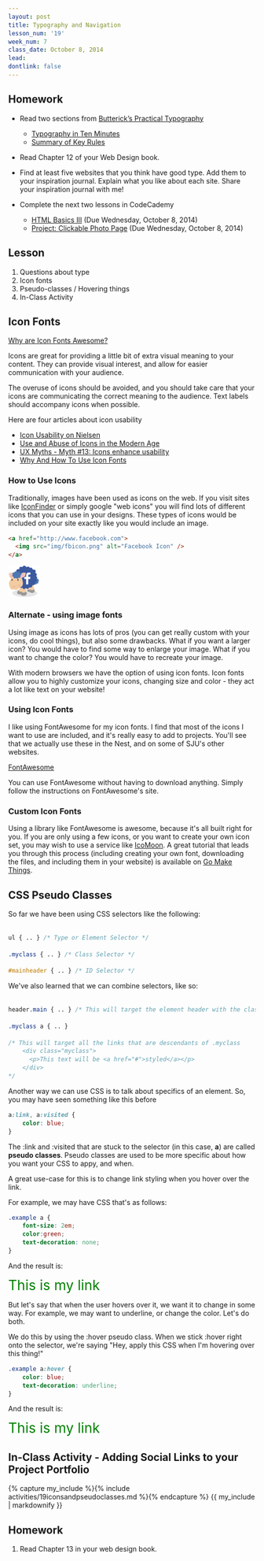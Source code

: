 ```yaml
---
layout: post
title: Typography and Navigation
lesson_num: '19'
week_num: 7
class_date: October 8, 2014
lead: 
dontlink: false
---
```


## Homework

- Read two sections from [Butterick’s Practical Typography](http://practicaltypography.com/)
  - [Typography in Ten Minutes](http://practicaltypography.com/typography-in-ten-minutes.html)
  - [Summary of Key Rules](http://practicaltypography.com/summary-of-key-rules.html)
  
- Read Chapter 12 of your Web Design book.
- Find at least five websites that you think have good type.  Add them to your inspiration journal.  Explain what you like about each site.  Share your inspiration journal with me!
- Complete the next two lessons in CodeCademy
  *  [HTML Basics III](http://www.codecademy.com/courses/web-beginner-en-f8mcL) (Due Wednesday, October 8, 2014)
  *  [Project: Clickable Photo Page](http://www.codecademy.com/courses/web-beginner-en-zrZ6c) (Due Wednesday, October 8, 2014)

## Lesson

1. Questions about type
2. Icon fonts
3. Pseudo-classes / Hovering things
4. In-Class Activity

## Icon Fonts

[Why are Icon Fonts Awesome?](http://css-tricks.com/examples/IconFont/)

Icons are great for providing a little bit of extra visual meaning to your content.  They can provide visual interest, and allow for easier communication with your audience.

The overuse of icons should be avoided, and you should take care that your icons are communicating the correct meaning to the audience.  Text labels should accompany icons when possible.

Here are four articles about icon usability

- [Icon Usability on Nielsen](http://www.nngroup.com/articles/icon-usability/)
- [Use and Abuse of Icons in the Modern Age](http://webdesign.tutsplus.com/articles/use-and-abuse-of-icons-in-the-modern-age--webdesign-17064)
- [UX Myths - Myth #13: Icons enhance usability](http://uxmyths.com/post/715009009/myth-icons-enhance-usability)
- [Why And How To Use Icon Fonts](http://www.vanseodesign.com/web-design/icon-fonts/)

### How to Use Icons

Traditionally, images have been used as icons on the web.  If you visit sites like [IconFinder](https://www.iconfinder.com/) or simply google "web icons" you will find lots of different icons that you can use in your designs.  These types of icons would be included on your site exactly like you would include an image.

```html
<a href="http://www.facebook.com">
  <img src="img/fbicon.png" alt="Facebook Icon" />
</a>
```

<a href="http://www.facebook.com"><img src="/lesson_files/facebooksheep.png" alt="Facebook Icon" width="64" height="64" /></a>

### Alternate - using image fonts

Using image as icons has lots of pros (you can get really custom with your icons, do cool things), but also some drawbacks.  What if you want a larger icon?  You would have to find some way to enlarge your image.  What if you want to change the color?  You would have to recreate your image.

With modern browsers we have the option of using icon fonts.  Icon fonts allow you to highly customize your icons, changing size and color - they act a lot like text on your website!

### Using Icon Fonts

I like using FontAwesome for my icon fonts.  I find that most of the icons I want to use are included, and it's really easy to add to projects.  You'll see that we actually use these in the Nest, and on some of SJU's other websites.

[FontAwesome](http://fontawesome.io/)

You can use FontAwesome without having to download anything. Simply follow the instructions on FontAwesome's site.

### Custom Icon Fonts

Using a library like FontAwesome is awesome, because it's all built right for you.  If you are only using a few icons, or you want to create your own icon set, you may wish to use a service like [IcoMoon](http://www.icomoon.io).  A great tutorial that leads you through this process (including creating your own font, downloading the files, and including them in your website) is available on [Go Make Things](http://gomakethings.com/icon-fonts/).

## CSS Pseudo Classes

So far we have been using CSS selectors like the following:

```css

ul { .. } /* Type or Element Selector */

.myclass { .. } /* Class Selector */

#mainheader { .. } /* ID Selector */

```

We've also learned that we can combine selectors, like so:

```css

header.main { .. } /* This will target the element header with the class of main, so <header class="main"> */

.myclass a { .. } 

/* This will target all the links that are descendants of .myclass  
    <div class="myclass">
      <p>This text will be <a href="#">styled</a></p>
    </div>
*/

```

Another way we can use CSS is to talk about specifics of an element.  So, you may have seen something like this before

```css
a:link, a:visited {
	color: blue;
}
```

The :link and :visited that are stuck to the selector (in this case, **a**) are called **pseudo classes**.  Pseudo classes are used to be more specific about how you want your CSS to appy, and when.

A great use-case for this is to change link styling when you hover over the link.

For example, we may have CSS that's as follows:

```css
.example a {
	font-size: 2em;
	color:green;
	text-decoration: none;
}
```

And the result is:

<style>
.example a, .example a:hover {
	font-size: 2em;
	color:green;
	text-decoration: none;
	border-bottom: 0;
	opacity: 1;
}
</style>
<span class="example">
  <a href="#">This is my link</a>
</span>

But let's say that when the user hovers over it, we want it to change in some way.  For example, we may want to underline, or change the color.  Let's do both.

We do this by using the :hover pseudo class.  When we stick :hover right onto the selector, we're saying "Hey, apply this CSS when I'm hovering over this thing!"

```css
.example a:hover {
	color: blue;
	text-decoration: underline;
}
```

And the result is:

<style>
.example a:hover {
	color: blue;
	text-decoration: underline;
}
</style>
<span class="example">
  <a href="#">This is my link</a>
</span>


## In-Class Activity - Adding Social Links to your Project Portfolio

<div class="activity">
{% capture my_include %}{% include activities/19iconsandpseudoclasses.md %}{% endcapture %}
{{ my_include | markdownify }}
</div>

## Homework

1. Read Chapter 13 in your web design book.